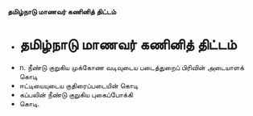 **தமிழ்நாடு மாணவர் கணினித் திட்டம்**
- # தமிழ்நாடு மாணவர் கணினித் திட்டம்
- n. நீண்டு குறுகிய முக்கோண வடிவுடைய படைத்துறைப் பிரிவின் அடையாளக் கொடி
- ஈட்டியையுடைய குதிரைப்படையின் கொடி
- கப்பலின் நீண்டு குறுகிய புகைப்போக்கி
- கொடி.

